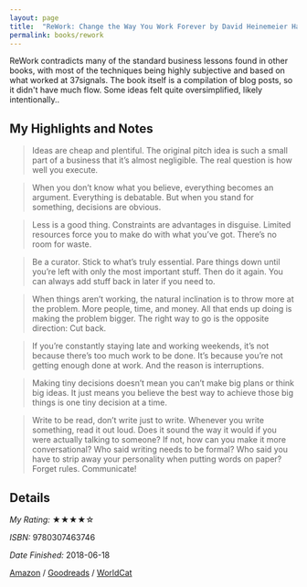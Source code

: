 ```yaml
---
layout: page
title:  "ReWork: Change the Way You Work Forever by David Heinemeier Hansson and Jason Fried"
permalink: books/rework
---
```

ReWork contradicts many of the standard business lessons found in other books, with most of the techniques being highly subjective and based on what worked at 37signals. The book itself is a compilation of blog posts, so it didn't have much flow. Some ideas felt quite oversimplified, likely intentionally..

## My Highlights and Notes

>Ideas are cheap and plentiful. The original pitch idea is such a small part of a business that it’s almost negligible. The real question is how well you execute.

>When you don’t know what you believe, everything becomes an argument. Everything is debatable. But when you stand for something, decisions are obvious.

>Less is a good thing. Constraints are advantages in disguise. Limited resources force you to make do with what you’ve got. There’s no room for waste.

>Be a curator. Stick to what’s truly essential. Pare things down until you’re left with only the most important stuff. Then do it again. You can always add stuff back in later if you need to.

>When things aren’t working, the natural inclination is to throw more at the problem. More people, time, and money. All that ends up doing is making the problem bigger. The right way to go is the opposite direction: Cut back.

>If you’re constantly staying late and working weekends, it’s not because there’s too much work to be done. It’s because you’re not getting enough done at work. And the reason is interruptions.

>Making tiny decisions doesn’t mean you can’t make big plans or think big ideas. It just means you believe the best way to achieve those big things is one tiny decision at a time.

>Write to be read, don’t write just to write. Whenever you write something, read it out loud. Does it sound the way it would if you were actually talking to someone? If not, how can you make it more conversational? Who said writing needs to be formal? Who said you have to strip away your personality when putting words on paper? Forget rules. Communicate!

## Details

*My Rating:* ★★★★☆

*ISBN:* 9780307463746

*Date Finished:* 2018-06-18

[Amazon](https://www.amazon.com/dp/0307463745) / [Goodreads](https://www.goodreads.com/book/show/6732019) / [WorldCat](http://www.worldcat.org/oclc/636046261)